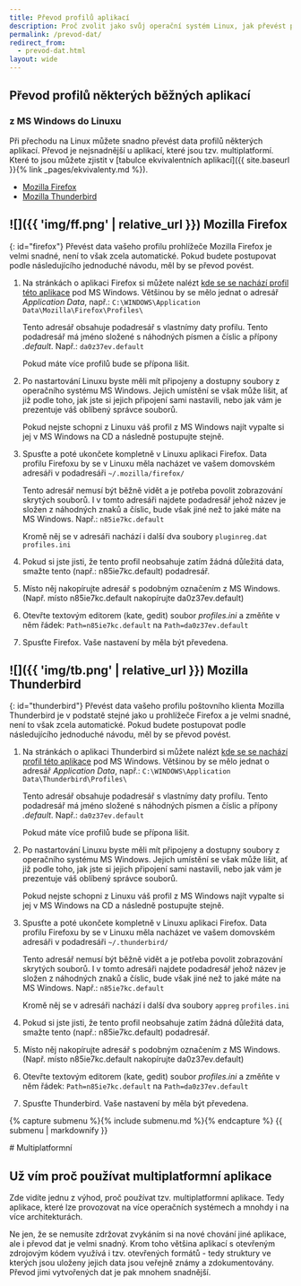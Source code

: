 ```yaml
---
title: Převod profilů aplikací
description: Proč zvolit jako svůj operační systém Linux, jak převést profily některých běžných apliací.
permalink: /prevod-dat/
redirect_from:
  - prevod-dat.html
layout: wide
---
```

<article markdown="1">

# Převod profilů některých běžných aplikací

### z MS Windows do Linuxu

Při přechodu na Linux můžete snadno převést data profilů některých aplikací. Převod je nejsnadnější u aplikací, které jsou tzv. multiplatformí. Které to jsou můžete zjistit v [tabulce ekvivalentních aplikací]({{ site.baseurl }}{% link _pages/ekvivalenty.md %}).

- [Mozilla Firefox](#firefox)
- [Mozilla Thunderbird](#thunderbird)

## ![]({{ 'img/ff.png' | relative_url }}) Mozilla Firefox
{: id="firefox"}
Převést data vašeho profilu prohlížeče Mozilla Firefox je velmi snadné, není to však zcela automatické. Pokud budete postupovat podle následujícího jednoduché návodu, měl by se převod povést.

1. Na stránkách o aplikaci Firefox si můžete nalézt [kde se se nachází profil této aplikace](http://firefox.czilla.cz/otazky/#otazka-6) pod MS Windows. Většinou by se mělo jednat o adresář *Application Data*, např.: `C:\WINDOWS\Application Data\Mozilla\Firefox\Profiles\`

   Tento adresář obsahuje podadresář s vlastnímy daty profilu. Tento podadresář má jméno složené s náhodných písmen a číslic a přípony *.default*. Např.: `da0z37ev.default`

   Pokud máte více profilů bude se přípona lišit.

1. Po nastartování Linuxu byste měli mít připojeny a dostupny soubory z operačního systému MS Windows. Jejich umístění se však může lišit, ať již podle toho, jak jste si jejich připojení sami nastavili, nebo jak vám je prezentuje váš oblíbený správce souborů.

   Pokud nejste schopni z Linuxu váš profil z MS Windows najít vypalte si jej v MS Windows na CD a následně postupujte stejně.

1. Spusťte a poté ukončete kompletně v Linuxu aplikaci Firefox. Data profilu Firefoxu by se v Linuxu měla nacházet ve vašem domovském adresáři v podadresáři `~/.mozilla/firefox/`

   Tento adresář nemusí být běžně vidět a je potřeba povolit zobrazování skrytých souborů. I v tomto adresáři najdete podadresář jehož název je složen z náhodných znaků a číslic, bude však jiné než to jaké máte na MS Windows. Např.: `n85ie7kc.default`

   Kromě něj se v adresáři nachází i další dva soubory `pluginreg.dat` `profiles.ini`

1. Pokud si jste jisti, že tento profil neobsahuje zatím žádná důležitá data, smažte tento (např.: n85ie7kc.default) podadresář.

1. Místo něj nakopírujte adresář s podobným označením z MS Windows. (Např. místo n85ie7kc.default nakopírujte da0z37ev.default)

1. Otevřte textovým editorem (kate, gedit) soubor *profiles.ini* a změňte v něm řádek: `Path=n85ie7kc.default` na `Path=da0z37ev.default`

1. Spusťte Firefox. Vaše nastavení by měla být převedena.

## ![]({{ 'img/tb.png' | relative_url }}) Mozilla Thunderbird
{: id="thunderbird"}
Převést data vašeho profilu poštovního klienta Mozilla Thunderbird je v podstatě stejné jako u prohlížeče Firefox a je velmi snadné, není to však zcela automatické. Pokud budete postupovat podle následujícího jednoduché návodu, měl by se převod povést.

1. Na stránkách o aplikaci Thunderbird si můžete nalézt [kde se se nachází profil této aplikace](http://thunderbird.czilla.cz/otazky/#otazka-prechod-kde-jsou-ulozena-data) pod MS Windows. Většinou by se mělo jednat o adresář *Application Data*, např.: `C:\WINDOWS\Application Data\Thunderbird\Profiles\`

   Tento adresář obsahuje podadresář s vlastnímy daty profilu. Tento podadresář má jméno složené s náhodných písmen a číslic a přípony *.default*. Např.: `da0z37ev.default`

   Pokud máte více profilů bude se přípona lišit.

1. Po nastartování Linuxu byste měli mít připojeny a dostupny soubory z operačního systému MS Windows. Jejich umístění se však může lišit, ať již podle toho, jak jste si jejich připojení sami nastavili, nebo jak vám je prezentuje váš oblíbený správce souborů.

   Pokud nejste schopni z Linuxu váš profil z MS Windows najít vypalte si jej v MS Windows na CD a následně postupujte stejně.

1. Spusťte a poté ukončete kompletně v Linuxu aplikaci Firefox. Data profilu Firefoxu by se v Linuxu měla nacházet ve vašem domovském adresáři v podadresáři `~/.thunderbird/`

   Tento adresář nemusí být běžně vidět a je potřeba povolit zobrazování skrytých souborů. I v tomto adresáři najdete podadresář jehož název je složen z náhodných znaků a číslic, bude však jiné než to jaké máte na MS Windows. Např.: `n85ie7kc.default`

   Kromě něj se v adresáři nachází i další dva soubory `appreg` `profiles.ini`

1. Pokud si jste jisti, že tento profil neobsahuje zatím žádná důležitá data, smažte tento (např.: n85ie7kc.default) podadresář.

1. Místo něj nakopírujte adresář s podobným označením z MS Windows. (Např. místo n85ie7kc.default nakopírujte da0z37ev.default)

1. Otevřte textovým editorem (kate, gedit) soubor *profiles.ini* a změňte v něm řádek: `Path=n85ie7kc.default` na `Path=da0z37ev.default`

1. Spusťte Thunderbird. Vaše nastavení by měla být převedena.

</article>

<aside>

{% capture submenu %}{% include submenu.md %}{% endcapture %}
{{ submenu | markdownify }}

<section markdown="1">
# Multiplatformní

## Už vím proč používat multiplatformní aplikace

Zde vidíte jednu z výhod, proč používat tzv. multiplatformní aplikace. Tedy aplikace, které lze provozovat na více operačních systémech a mnohdy i na více architekturách.

Ne jen, že se nemusíte zdržovat zvykáním si na nové chování jiné aplikace, ale i převod dat je velmi snadný. Krom toho většina aplikací s otevřeným zdrojovým kódem využívá i tzv. otevřených formátů - tedy struktury ve kterých jsou uloženy jejich data jsou veřejně známy a zdokumentovány. Převod jimi vytvořených dat je pak mnohem snadnější.
</section>

</aside>
